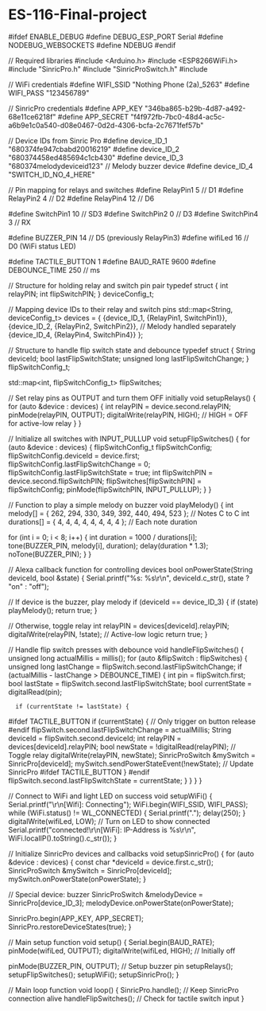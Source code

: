 # ES-116-Final-project
#ifdef ENABLE_DEBUG
#define DEBUG_ESP_PORT Serial
#define NODEBUG_WEBSOCKETS
#define NDEBUG
#endif

// Required libraries
#include <Arduino.h>
#include <ESP8266WiFi.h>
#include "SinricPro.h"
#include "SinricProSwitch.h"
#include <map>

// WiFi credentials
#define WIFI_SSID "Nothing Phone (2a)_5263"
#define WIFI_PASS "123456789"

// SinricPro credentials
#define APP_KEY "346ba865-b29b-4d87-a492-68e11ce6218f"
#define APP_SECRET "f4f972fb-7bc0-48d4-ac5c-a6b9e1c0a540-d08e0467-0d2d-4306-bcfa-2c7671fef57b"

// Device IDs from Sinric Pro
#define device_ID_1 "680374fe947cbabd20016219"
#define device_ID_2 "680374458ed485694c1cb430"
#define device_ID_3 "680374melodydeviceid123"  // Melody buzzer device
#define device_ID_4 "SWITCH_ID_NO_4_HERE"

// Pin mapping for relays and switches
#define RelayPin1 5   // D1
#define RelayPin2 4   // D2
#define RelayPin4 12  // D6

#define SwitchPin1 10 // SD3
#define SwitchPin2 0  // D3
#define SwitchPin4 3  // RX

#define BUZZER_PIN 14 // D5 (previously RelayPin3)
#define wifiLed 16    // D0 (WiFi status LED)

#define TACTILE_BUTTON 1
#define BAUD_RATE 9600
#define DEBOUNCE_TIME 250 // ms

// Structure for holding relay and switch pin pair
typedef struct {
  int relayPIN;
  int flipSwitchPIN;
} deviceConfig_t;

// Mapping device IDs to their relay and switch pins
std::map<String, deviceConfig_t> devices = {
  {device_ID_1, {RelayPin1, SwitchPin1}},
  {device_ID_2, {RelayPin2, SwitchPin2}},
  // Melody handled separately
  {device_ID_4, {RelayPin4, SwitchPin4}}
};

// Structure to handle flip switch state and debounce
typedef struct {
  String deviceId;
  bool lastFlipSwitchState;
  unsigned long lastFlipSwitchChange;
} flipSwitchConfig_t;

std::map<int, flipSwitchConfig_t> flipSwitches;

// Set relay pins as OUTPUT and turn them OFF initially
void setupRelays() {
  for (auto &device : devices) {
    int relayPIN = device.second.relayPIN;
    pinMode(relayPIN, OUTPUT);
    digitalWrite(relayPIN, HIGH); // HIGH = OFF for active-low relay
  }
}

// Initialize all switches with INPUT_PULLUP
void setupFlipSwitches() {
  for (auto &device : devices) {
    flipSwitchConfig_t flipSwitchConfig;
    flipSwitchConfig.deviceId = device.first;
    flipSwitchConfig.lastFlipSwitchChange = 0;
    flipSwitchConfig.lastFlipSwitchState = true;
    int flipSwitchPIN = device.second.flipSwitchPIN;
    flipSwitches[flipSwitchPIN] = flipSwitchConfig;
    pinMode(flipSwitchPIN, INPUT_PULLUP);
  }
}

// Function to play a simple melody on buzzer
void playMelody() {
  int melody[] = { 262, 294, 330, 349, 392, 440, 494, 523 }; // Notes C to C
  int durations[] = { 4, 4, 4, 4, 4, 4, 4, 4 }; // Each note duration

  for (int i = 0; i < 8; i++) {
    int duration = 1000 / durations[i];
    tone(BUZZER_PIN, melody[i], duration);
    delay(duration * 1.3);
    noTone(BUZZER_PIN);
  }
}

// Alexa callback function for controlling devices
bool onPowerState(String deviceId, bool &state) {
  Serial.printf("%s: %s\r\n", deviceId.c_str(), state ? "on" : "off");

  // If device is the buzzer, play melody
  if (deviceId == device_ID_3) {
    if (state) playMelody();
    return true;
  }

  // Otherwise, toggle relay
  int relayPIN = devices[deviceId].relayPIN;
  digitalWrite(relayPIN, !state); // Active-low logic
  return true;
}

// Handle flip switch presses with debounce
void handleFlipSwitches() {
  unsigned long actualMillis = millis();
  for (auto &flipSwitch : flipSwitches) {
    unsigned long lastChange = flipSwitch.second.lastFlipSwitchChange;
    if (actualMillis - lastChange > DEBOUNCE_TIME) {
      int pin = flipSwitch.first;
      bool lastState = flipSwitch.second.lastFlipSwitchState;
      bool currentState = digitalRead(pin);

      if (currentState != lastState) {
#ifdef TACTILE_BUTTON
        if (currentState) { // Only trigger on button release
#endif
          flipSwitch.second.lastFlipSwitchChange = actualMillis;
          String deviceId = flipSwitch.second.deviceId;
          int relayPIN = devices[deviceId].relayPIN;
          bool newState = !digitalRead(relayPIN); // Toggle relay
          digitalWrite(relayPIN, newState);
          SinricProSwitch &mySwitch = SinricPro[deviceId];
          mySwitch.sendPowerStateEvent(!newState); // Update SinricPro
#ifdef TACTILE_BUTTON
        }
#endif
        flipSwitch.second.lastFlipSwitchState = currentState;
      }
    }
  }
}

// Connect to WiFi and light LED on success
void setupWiFi() {
  Serial.printf("\r\n[Wifi]: Connecting");
  WiFi.begin(WIFI_SSID, WIFI_PASS);
  while (WiFi.status() != WL_CONNECTED) {
    Serial.printf(".");
    delay(250);
  }
  digitalWrite(wifiLed, LOW); // Turn on LED to show connected
  Serial.printf("connected!\r\n[WiFi]: IP-Address is %s\r\n", WiFi.localIP().toString().c_str());
}

// Initialize SinricPro devices and callbacks
void setupSinricPro() {
  for (auto &device : devices) {
    const char *deviceId = device.first.c_str();
    SinricProSwitch &mySwitch = SinricPro[deviceId];
    mySwitch.onPowerState(onPowerState);
  }

  // Special device: buzzer
  SinricProSwitch &melodyDevice = SinricPro[device_ID_3];
  melodyDevice.onPowerState(onPowerState);

  SinricPro.begin(APP_KEY, APP_SECRET);
  SinricPro.restoreDeviceStates(true);
}

// Main setup function
void setup() {
  Serial.begin(BAUD_RATE);
  pinMode(wifiLed, OUTPUT);
  digitalWrite(wifiLed, HIGH); // Initially off

  pinMode(BUZZER_PIN, OUTPUT); // Setup buzzer pin
  setupRelays();
  setupFlipSwitches();
  setupWiFi();
  setupSinricPro();
}

// Main loop function
void loop() {
  SinricPro.handle(); // Keep SinricPro connection alive
  handleFlipSwitches(); // Check for tactile switch input
}
